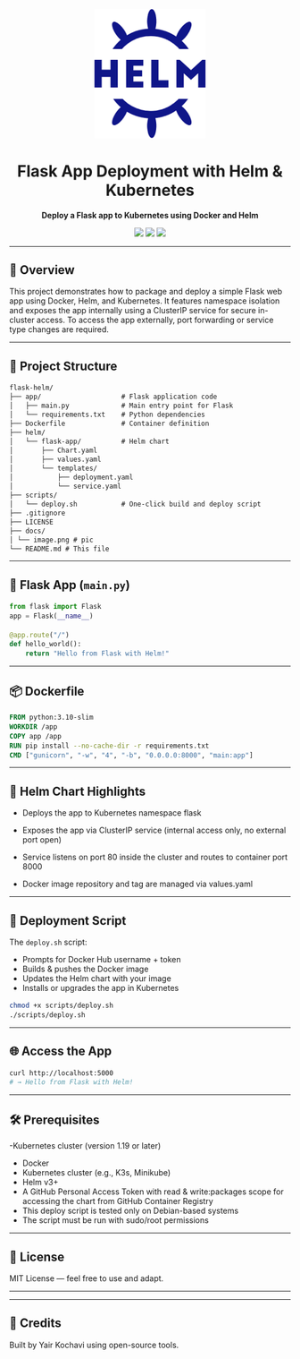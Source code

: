 <p align="center">
  <img src="https://raw.githubusercontent.com/yairk-create/flask-helm-deploy/main/docs/images.png" width="200" alt="Helm Logo">
</p>

<h1 align="center"> Flask App Deployment with Helm & Kubernetes</h1>

<p align="center">
  <b>Deploy a Flask app to Kubernetes using Docker and Helm</b>
</p>

<p align="center">
  <img src="https://img.shields.io/badge/docker-ready-blue" />
  <img src="https://img.shields.io/badge/helm-chart-blueviolet" />
  <img src="https://img.shields.io/badge/license-MIT-green" />
</p>

---
## 🧰 Overview
This project demonstrates how to package and deploy a simple Flask web app using Docker, Helm, and Kubernetes. It features namespace isolation and exposes the app internally using a ClusterIP service for secure in-cluster access. To access the app externally, port forwarding or service type changes are required.

---

## 📁 Project Structure

```
flask-helm/
├── app/                    # Flask application code
│   ├── main.py             # Main entry point for Flask
│   └── requirements.txt    # Python dependencies
├── Dockerfile              # Container definition
├── helm/
│   └── flask-app/          # Helm chart
│       ├── Chart.yaml
│       ├── values.yaml
│       └── templates/
│           ├── deployment.yaml
│           └── service.yaml
├── scripts/
│   └── deploy.sh           # One-click build and deploy script
├── .gitignore
├── LICENSE
├── docs/
│ └── image.png # pic
└── README.md # This file
```

---

## 🐍 Flask App (`main.py`)

```python
from flask import Flask
app = Flask(__name__)

@app.route("/")
def hello_world():
    return "Hello from Flask with Helm!"
```

---

## 📦 Dockerfile

```dockerfile
FROM python:3.10-slim
WORKDIR /app
COPY app /app
RUN pip install --no-cache-dir -r requirements.txt
CMD ["gunicorn", "-w", "4", "-b", "0.0.0.0:8000", "main:app"]
```

---

## 🎯 Helm Chart Highlights

- Deploys the app to Kubernetes namespace flask

- Exposes the app via ClusterIP service (internal access only, no external port open)

- Service listens on port 80 inside the cluster and routes to container port 8000

- Docker image repository and tag are managed via values.yaml
---

## 🧠 Deployment Script

The `deploy.sh` script:
- Prompts for Docker Hub username + token
- Builds & pushes the Docker image
- Updates the Helm chart with your image
- Installs or upgrades the app in Kubernetes

```bash
chmod +x scripts/deploy.sh
./scripts/deploy.sh
```

---

## 🌐 Access the App

```bash
curl http://localhost:5000  
# → Hello from Flask with Helm!
```

---

## 🛠️ Prerequisites
-Kubernetes cluster (version 1.19 or later)
- Docker
- Kubernetes cluster (e.g., K3s, Minikube)
- Helm v3+
- A GitHub Personal Access Token with read & write:packages scope for accessing the chart from GitHub Container Registry
- This deploy script is tested only on Debian-based systems
- The script must be run with sudo/root permissions

---

## 📄 License

MIT License — feel free to use and adapt.

---

---

## 🔗 Credits

Built by Yair Kochavi using open-source tools.
